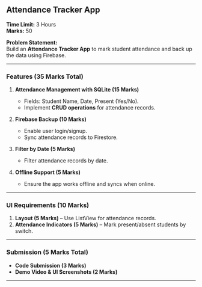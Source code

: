 
## **Attendance Tracker App**  
**Time Limit:** 3 Hours  
**Marks:** 50  

**Problem Statement:**  
Build an **Attendance Tracker App** to mark student attendance and back up the data using Firebase.  

---

### **Features (35 Marks Total)**  

1. **Attendance Management with SQLite (15 Marks)**  
   - Fields: Student Name, Date, Present (Yes/No).  
   - Implement **CRUD operations** for attendance records.  

2. **Firebase Backup (10 Marks)**  
   - Enable user login/signup.  
   - Sync attendance records to Firestore.  

3. **Filter by Date (5 Marks)**  
   - Filter attendance records by date.  

4. **Offline Support (5 Marks)**  
   - Ensure the app works offline and syncs when online.  

---

### **UI Requirements (10 Marks)**  
1. **Layout (5 Marks)** – Use ListView for attendance records.  
2. **Attendance Indicators (5 Marks)** – Mark present/absent students by switch.  

---

### **Submission (5 Marks Total)**  
- **Code Submission (3 Marks)**  
- **Demo Video & UI Screenshots (2 Marks)**

---
